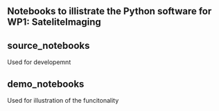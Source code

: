 ## Notebooks to illistrate the Python software for WP1: SateliteImaging

## source_notebooks
Used for developemnt

## demo_notebooks
Used for illustration of the funcitonality
